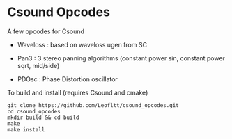 # Csound Opcodes

A few opcodes for Csound

* Waveloss : based on waveloss ugen from SC

* Pan3 : 3 stereo panning algorithms (constant power sin, constant power sqrt, mid/side)

* PDOsc : Phase Distortion oscillator


To build and install (requires Csound and cmake)

```
git clone https://github.com/Leofltt/csound_opcodes.git
cd csound_opcodes
mkdir build && cd build
make
make install
```